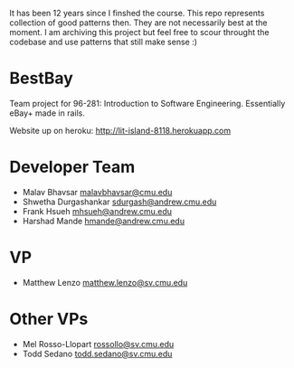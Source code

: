 It has been 12 years since I finshed the course. This repo represents collection of good patterns then. They are not necessarily best at the moment. I am archiving this project but feel free to scour throught the codebase and use patterns that still make sense :)

BestBay
=======

Team project for 96-281: Introduction to Software Engineering. Essentially eBay+ made in rails.

Website up on heroku: http://lit-island-8118.herokuapp.com

Developer Team
==============

- Malav Bhavsar malavbhavsar@cmu.edu
- Shwetha Durgashankar sdurgash@andrew.cmu.edu
- Frank Hsueh mhsueh@andrew.cmu.edu
- Harshad Mande  hmande@andrew.cmu.edu

VP
==
- Matthew Lenzo matthew.lenzo@sv.cmu.edu

Other VPs
=========
- Mel Rosso-Llopart rossollo@sv.cmu.edu
- Todd Sedano todd.sedano@sv.cmu.edu
